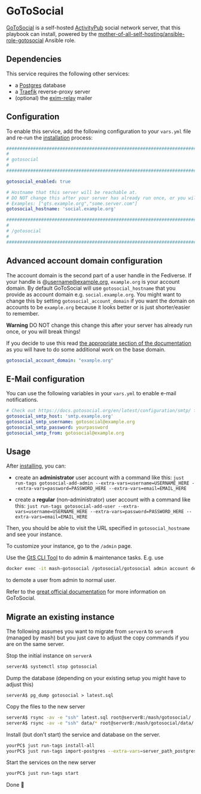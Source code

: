 # GoToSocial

[GoToSocial](https://gotosocial.org/) is a self-hosted [ActivityPub](https://activitypub.rocks/) social network server, that this playbook can install, powered by the [mother-of-all-self-hosting/ansible-role-gotosocial](https://github.com/mother-of-all-self-hosting/ansible-role-gotosocial) Ansible role.

## Dependencies

This service requires the following other services:

- a [Postgres](postgres.md) database
- a [Traefik](traefik.md) reverse-proxy server
- (optional) the [exim-relay](exim-relay.md) mailer


## Configuration

To enable this service, add the following configuration to your `vars.yml` file and re-run the [installation](../installing.md) process:

```yaml
########################################################################
#                                                                      #
# gotosocial                                                           #
#                                                                      #
########################################################################

gotosocial_enabled: true

# Hostname that this server will be reachable at.
# DO NOT change this after your server has already run once, or you will break things!
# Examples: ["gts.example.org","some.server.com"]
gotosocial_hostname: 'social.example.org'

########################################################################
#                                                                      #
# /gotosocial                                                          #
#                                                                      #
########################################################################
```

## Advanced account domain configuration

The account domain is the second part of a user handle in the Fediverse. If your handle is @username@example.org, `example.org` is your account domain. By default GoToSocial will use `gotosocial_hostname` that you provide as account domain e.g. `social.example.org`. You might want to change this by setting `gotosocial_account_domain` if you want the domain on accounts to be `example.org` because it looks better or is just shorter/easier to remember.

**Warning** DO NOT change this change this after your server has already run once, or you will break things!

If you decide to use this read [the appropriate section of the documentation](https://docs.gotosocial.org/en/latest/advanced/host-account-domain/) as you will have to do some additional work on the base domain.

```yaml
gotosocial_account_domain: "example.org"
```

## E-Mail configuration

You can use the following variables in your `vars.yml` to enable e-mail notifications.

```yml
# Check out https://docs.gotosocial.org/en/latest/configuration/smtp/ for a configuration reference
gotosocial_smtp_host: 'smtp.example.org'
gotosocial_smtp_username: gotosocial@example.org
gotosocial_smtp_password: yourpassword
gotosocial_smtp_from: gotosocial@example.org
```

## Usage

After [installing](../installing.md), you can:

- create an **administrator** user account with a command like this: `just run-tags gotosocial-add-admin --extra-vars=username=USERNAME_HERE --extra-vars=password=PASSWORD_HERE --extra-vars=email=EMAIL_HERE`

- create a **regular** (non-administrator) user account with a command like this: `just run-tags gotosocial-add-user --extra-vars=username=USERNAME_HERE --extra-vars=password=PASSWORD_HERE --extra-vars=email=EMAIL_HERE`

Then, you should be able to visit the URL specified in `gotosocial_hostname` and see your instance.

To customize your instance, go to the `/admin` page.

Use the [GtS CLI Tool](https://docs.gotosocial.org/en/latest/admin/cli/) to do admin & maintenance tasks. E.g. use
```bash
docker exec -it mash-gotosocial /gotosocial/gotosocial admin account demote --username USERNAME_HERE
```
to demote a user from admin to normal user.

Refer to the [great official documentation](https://docs.gotosocial.org/en/latest/) for more information on GoToSocial.



## Migrate an existing instance

The following assumes you want to migrate from `serverA` to `serverB` (managed by mash) but you just cave to adjust the copy commands if you are on the same server.

Stop the initial instance on `serverA`

```bash
serverA$ systemctl stop gotosocial
```

Dump the database (depending on your existing setup you might have to adjust this)
```
serverA$ pg_dump gotosocial > latest.sql
```

Copy the files to the new server

```bash
serverA$ rsync -av -e "ssh" latest.sql root@serverB:/mash/gotosocial/
serverA$ rsync -av -e "ssh" data/* root@serverB:/mash/gotosocial/data/
```

Install (but don't start) the service and database on the server.

```bash
yourPC$ just run-tags install-all
yourPC$ just run-tags import-postgres --extra-vars=server_path_postgres_dump=/mash/gotosocial/latest.sql --extra-vars=postgres_default_import_database=mash-gotosocial
```

Start the services on the new server

```bash
yourPC$ just run-tags start
```

Done 🥳
